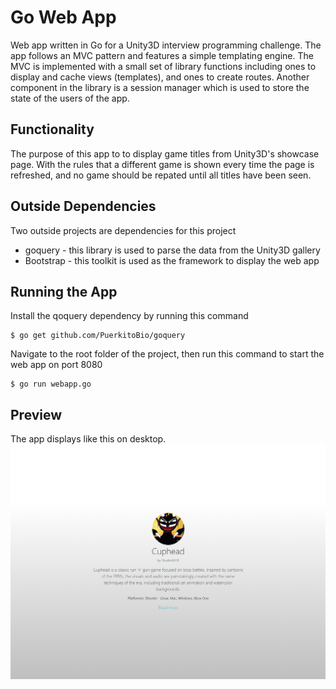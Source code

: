 # Go Web App
Web app written in Go for a Unity3D interview programming challenge. The app follows an MVC pattern and features a simple templating engine. The MVC is implemented with a small set of library functions including ones to display and cache views (templates), and ones to create routes. Another component in the library is a session manager which is used to store the state of the users of the app.

## Functionality
The purpose of this app to to display game titles from Unity3D's showcase page. With the rules that a different game is shown every time the page is refreshed, and no game should be repated until all titles have been seen.

## Outside Dependencies
Two outside projects are dependencies for this project
* goquery - this library is used to parse the data from the Unity3D gallery
* Bootstrap - this toolkit is used as the framework to display the web app

## Running the App
Install the qoquery dependency by running this command
```
$ go get github.com/PuerkitoBio/goquery
```
Navigate to the root folder of the project, then run this command to start the web app on port 8080
```
$ go run webapp.go
```

## Preview
The app displays like this on desktop.
![alt text](preview.png "Preview of the app")